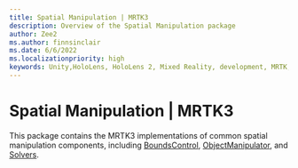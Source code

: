 ```yaml
---
title: Spatial Manipulation | MRTK3
description: Overview of the Spatial Manipulation package
author: Zee2
ms.author: finnsinclair
ms.date: 6/6/2022
ms.localizationpriority: high
keywords: Unity,HoloLens, HoloLens 2, Mixed Reality, development, MRTK, Solvers, ObjectManipulator, BoundsControl
---
```


# Spatial Manipulation | MRTK3

This package contains the MRTK3 implementations of common spatial manipulation components, including [BoundsControl](bounds-control.md), [ObjectManipulator](object-manipulator.md), and [Solvers](solver.md).